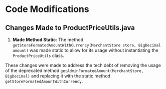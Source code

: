 # Code Modifications

## Changes Made to ProductPriceUtils.java

1. **Made Method Static**: The method `getStoreFormatedAmountWithCurrency(MerchantStore store, BigDecimal amount)` was made static to allow for its usage without instantiating the `ProductPriceUtils` class.

These changes were made to address the tech debt of removing the usage of the deprecated method `getAdminFormatedAmount(MerchantStore, BigDecimal)` and replacing it with the static method `getStoreFormatedAmountWithCurrency`.
